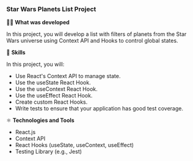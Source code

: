 ### Star Wars Planets List Project

👨‍💻 **What was developed**

In this project, you will develop a list with filters of planets from the Star Wars universe using Context API and Hooks to control global states.

📝 **Skills**

In this project, you will:

- Use React's Context API to manage state.
- Use the useState React Hook.
- Use the useContext React Hook.
- Use the useEffect React Hook.
- Create custom React Hooks.
- Write tests to ensure that your application has good test coverage.

⚛️ **Technologies and Tools**

- React.js
- Context API
- React Hooks (useState, useContext, useEffect)
- Testing Library (e.g., Jest)
